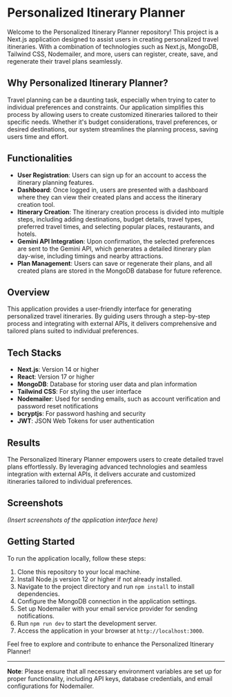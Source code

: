 # Personalized Itinerary Planner

Welcome to the Personalized Itinerary Planner repository! This project is a Next.js application designed to assist users in creating personalized travel itineraries. With a combination of technologies such as Next.js, MongoDB, Tailwind CSS, Nodemailer, and more, users can register, create, save, and regenerate their travel plans seamlessly.

## Why Personalized Itinerary Planner?

Travel planning can be a daunting task, especially when trying to cater to individual preferences and constraints. Our application simplifies this process by allowing users to create customized itineraries tailored to their specific needs. Whether it's budget considerations, travel preferences, or desired destinations, our system streamlines the planning process, saving users time and effort.

## Functionalities

- **User Registration**: Users can sign up for an account to access the itinerary planning features.
- **Dashboard**: Once logged in, users are presented with a dashboard where they can view their created plans and access the itinerary creation tool.
- **Itinerary Creation**: The itinerary creation process is divided into multiple steps, including adding destinations, budget details, travel types, preferred travel times, and selecting popular places, restaurants, and hotels.
- **Gemini API Integration**: Upon confirmation, the selected preferences are sent to the Gemini API, which generates a detailed itinerary plan day-wise, including timings and nearby attractions.
- **Plan Management**: Users can save or regenerate their plans, and all created plans are stored in the MongoDB database for future reference.

## Overview

This application provides a user-friendly interface for generating personalized travel itineraries. By guiding users through a step-by-step process and integrating with external APIs, it delivers comprehensive and tailored plans suited to individual preferences.

## Tech Stacks

- **Next.js**: Version 14 or higher
- **React**: Version 17 or higher
- **MongoDB**: Database for storing user data and plan information
- **Tailwind CSS**: For styling the user interface
- **Nodemailer**: Used for sending emails, such as account verification and password reset notifications
- **bcryptjs**: For password hashing and security
- **JWT**: JSON Web Tokens for user authentication

## Results

The Personalized Itinerary Planner empowers users to create detailed travel plans effortlessly. By leveraging advanced technologies and seamless integration with external APIs, it delivers accurate and customized itineraries tailored to individual preferences.

## Screenshots

*(Insert screenshots of the application interface here)*

## Getting Started

To run the application locally, follow these steps:

1. Clone this repository to your local machine.
2. Install Node.js version 12 or higher if not already installed.
3. Navigate to the project directory and run `npm install` to install dependencies.
4. Configure the MongoDB connection in the application settings.
5. Set up Nodemailer with your email service provider for sending notifications.
6. Run `npm run dev` to start the development server.
7. Access the application in your browser at `http://localhost:3000`.

Feel free to explore and contribute to enhance the Personalized Itinerary Planner!

---

**Note**: Please ensure that all necessary environment variables are set up for proper functionality, including API keys, database credentials, and email configurations for Nodemailer.
